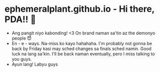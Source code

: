# ephemeralplant.github.io - Hi there, PDA!! 👋
- Ang pangit niyo kabonding! <3 On brand naman sa'tin az the demonyo people 😈
- En - e - ways. Na-miss ko kayo hahahaha. I'm probably not gonna be back by Friday kasi may sched changes sa finals sched namin. Good luck na lang sa'kin. I'll be back naman eventually, pero I miss talking to you guys.
- Ayun lang! Labyu guys


